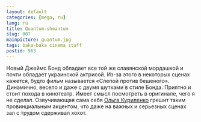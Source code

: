 ```yaml
---
layout: default
categories: [mega, ru]
lang: ru
title: Quantum-shmantum
slug: 007
mainpicture: quantum.jpg
tags: baka-baka cinema stuff 
postid: 963
---
```



Новый Джеймс Бонд обладает все той же славянской мордашкой и почти обладает украинской актрисой. Из-за этого в некоторых сценах кажется, будто фильм называется «Слепой против бешеного». Динамично, весело и даже с двумя шутками в стиле Бонда. Приятно и стоит похода в кинотеатр. Имеет смысл посмотреть в оригинале, чего я не сделал. Озвучивающая сама себя <a href="http://www.fhm-online.de/Site/Girls/CoverGirls/Article.aspx?Gallery=4736&Picture=1&GirlID=25742">Ольга Куриленко</a> грешит таким провинциальным акцентом, что даже на важных и серьезных сценах зал с трудом сдерживал хохот.